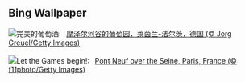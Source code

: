 ## Bing Wallpaper
![](https://www.bing.com/th?id=OHR.RhinelandVineyards_ZH-CN3332101688_UHD.jpg&w=1000)完美的葡萄酒:&nbsp;&ensp;[摩泽尔河谷的葡萄园，莱茵兰-法尔茨，德国 (© Jorg Greuel/Getty Images)](https://www.bing.com/th?id=OHR.RhinelandVineyards_ZH-CN3332101688_UHD.jpg)
<br><br/>
![](https://www.bing.com/th?id=OHR.PontNeuf_EN-US5735328254_UHD.jpg&w=1000)Let the Games begin!:&nbsp;&ensp;[Pont Neuf over the Seine, Paris, France (© f11photo/Getty Images)](https://www.bing.com/th?id=OHR.PontNeuf_EN-US5735328254_UHD.jpg)
<br><br/>
